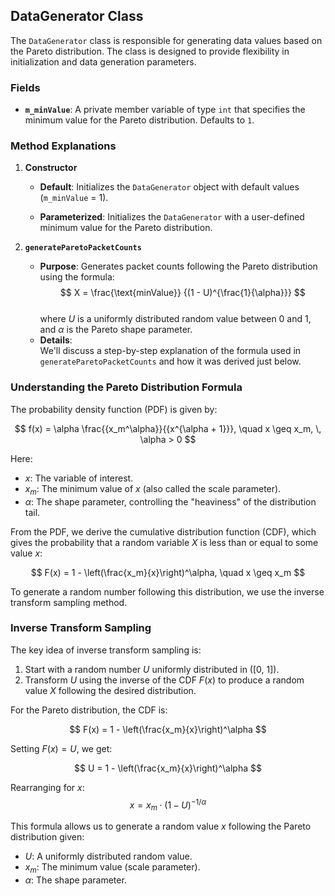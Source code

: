 
## DataGenerator Class

The `DataGenerator` class is responsible for generating data values based on the Pareto distribution. The class is designed to provide flexibility in initialization and data generation parameters.


### Fields

- **`m_minValue`**: A private member variable of type `int` that specifies the minimum value for the Pareto distribution. Defaults to `1`.

### Method Explanations

1. **Constructor**
    - **Default**: Initializes the `DataGenerator` object with default values (`m_minValue` = 1).

    - **Parameterized**: Initializes the `DataGenerator` with a user-defined minimum value for the Pareto distribution.

2. **`generateParetoPacketCounts`**  
   - **Purpose**: Generates packet counts following the Pareto distribution using the formula:  
     $$
     X = \frac{\text{minValue}}  {(1 - U)^{\frac{1}{\alpha}}}
     $$  
     where $U$ is a uniformly distributed random value between 0 and 1, and $\alpha$ is the Pareto shape parameter.  
   - **Details**:  
   We'll discuss a step-by-step explanation of the formula used in `generateParetoPacketCounts` and how it was derived just below.


### Understanding the Pareto Distribution Formula

The probability density function (PDF) is given by:

$$
f(x) = \alpha \frac{{x_m^\alpha}}{{x^{\alpha + 1}}}, \quad x \geq x_m, \, \alpha > 0
$$

Here:
- $x$: The variable of interest.
- $x_m$: The minimum value of $x$ (also called the scale parameter).
- $\alpha$: The shape parameter, controlling the "heaviness" of the distribution tail.

From the PDF, we derive the cumulative distribution function (CDF), which gives the probability that a random variable $X$ is less than or equal to some value $x$:

$$
F(x) = 1 - \left(\frac{x_m}{x}\right)^\alpha, \quad x \geq x_m
$$

To generate a random number following this distribution, we use the inverse transform sampling method.

### Inverse Transform Sampling

The key idea of inverse transform sampling is:
1. Start with a random number $U$ uniformly distributed in \([0, 1]\).
2. Transform $U$ using the inverse of the CDF $F(x)$ to produce a random value $X$ following the desired distribution.

For the Pareto distribution, the CDF is:

$$
F(x) = 1 - \left(\frac{x_m}{x}\right)^\alpha
$$

Setting $F(x) = U$, we get:

$$
U = 1 - \left(\frac{x_m}{x}\right)^\alpha
$$

Rearranging for $x$:
$$
x = x_m \cdot (1 - U)^{-1/\alpha}
$$

This formula allows us to generate a random value $x$ following the Pareto distribution given:

- $U$: A uniformly distributed random value.
- $x_m$: The minimum value (scale parameter).
- $\alpha$: The shape parameter.
